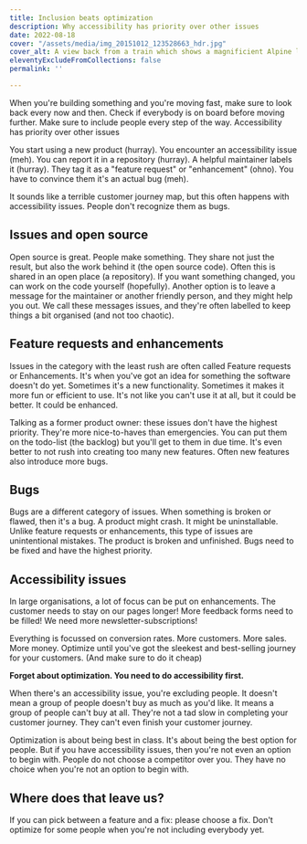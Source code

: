 ```yaml
---
title: Inclusion beats optimization
description: Why accessibility has priority over other issues
date: 2022-08-18
cover: "/assets/media/img_20151012_123528663_hdr.jpg"
cover_alt: A view back from a train which shows a magnificient Alpine landscape.
eleventyExcludeFromCollections: false
permalink: ''

---
```

When you're building something and you're moving fast, make sure to look back every now and then. Check if everybody is on board before moving further. Make sure to include people every step of the way. Accessibility has priority over other issues

You start using a new product (hurray). You encounter an accessibility issue (meh). You can report it in a repository (hurray). A helpful maintainer labels it (hurray). They tag it as a "feature request" or "enhancement" (ohno). You have to convince them it's an actual bug (meh).

It sounds like a terrible customer journey map, but this often happens with accessibility issues. People don't recognize them as bugs. 

## Issues and open source

Open source is great. People make something. They share not just the result, but also the work behind it (the open source code). Often this is shared in an open place (a repository). If you want something changed, you can work on the code yourself (hopefully). Another option is to leave a message for the maintainer or another friendly person, and they might help you out. We call these messages issues, and they're often labelled to keep things a bit organised (and not too chaotic).

## Feature requests and enhancements

Issues in the category with the least rush are often called Feature requests or Enhancements. It's when you've got an idea for something the software doesn't do yet. Sometimes it's a new functionality. Sometimes it makes it more fun or efficient to use. It's not like you can't use it at all, but it could be better. It could be enhanced.

Talking as a former product owner: these issues don't have the highest priority. They're more nice-to-haves than emergencies. You can put them on the todo-list (the backlog) but you'll get to them in due time. It's even better to not rush into creating too many new features. Often new features also introduce more bugs.

## Bugs

Bugs are a different category of issues. When something is broken or flawed, then it's a bug. A product might crash. It might be uninstallable. Unlike feature requests or enhancements, this type of issues are unintentional mistakes. The product is broken and unfinished. Bugs need to be fixed and have the highest priority.

## Accessibility issues

In large organisations, a lot of focus can be put on enhancements. The customer needs to stay on our pages longer! More feedback forms need to be filled! We need more newsletter-subscriptions!

Everything is focussed on conversion rates. More customers. More sales. More money. Optimize until you've got the sleekest and best-selling journey for your customers. (And make sure to do it cheap)

**Forget about optimization. You need to do accessibility first.**

When there's an accessibility issue, you're excluding people. It doesn't mean a group of people doesn't buy as much as you'd like. It means a group of people can't buy at all. They're not a tad slow in completing your customer journey. They can't even finish your customer journey.

Optimization is about being best in class. It's about being the best option for people. But if you have accessibility issues, then you're not even an option to begin with. People do not choose a competitor over you. They have no choice when you're not an option to begin with.

## Where does that leave us?

If you can pick between a feature and a fix: please choose a fix. Don't optimize for some people when you're not including everybody yet.
